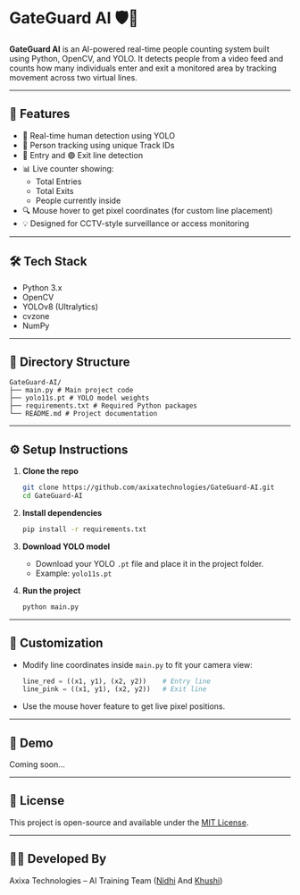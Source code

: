 # GateGuard AI 🛡️🎥

**GateGuard AI** is an AI-powered real-time people counting system built using Python, OpenCV, and YOLO. It detects people from a video feed and counts how many individuals enter and exit a monitored area by tracking movement across two virtual lines.

---

## 🚀 Features

- 🎯 Real-time human detection using YOLO
- 🧠 Person tracking using unique Track IDs
- 🔴 Entry and 🟣 Exit line detection
- 📊 Live counter showing:
  - Total Entries
  - Total Exits
  - People currently inside
- 🔍 Mouse hover to get pixel coordinates (for custom line placement)
- 💡 Designed for CCTV-style surveillance or access monitoring

---

## 🛠️ Tech Stack

- Python 3.x
- OpenCV
- YOLOv8 (Ultralytics)
- cvzone
- NumPy

---

## 📁 Directory Structure

```
GateGuard-AI/
├── main.py # Main project code
├── yolo11s.pt # YOLO model weights
├── requirements.txt # Required Python packages
└── README.md # Project documentation
```

---

## ⚙️ Setup Instructions

1. **Clone the repo**

   ```bash
   git clone https://github.com/axixatechnologies/GateGuard-AI.git
   cd GateGuard-AI
   ```

2. **Install dependencies**

   ```bash
   pip install -r requirements.txt
   ```

3. **Download YOLO model**

   - Download your YOLO `.pt` file and place it in the project folder.
   - Example: `yolo11s.pt`

4. **Run the project**

   ```bash
   python main.py
   ```

---

## 🎯 Customization

- Modify line coordinates inside `main.py` to fit your camera view:

  ```python
  line_red = ((x1, y1), (x2, y2))    # Entry line
  line_pink = ((x1, y1), (x2, y2))   # Exit line
  ```

- Use the mouse hover feature to get live pixel positions.

---

## 📸 Demo

Coming soon...

---

## 📄 License

This project is open-source and available under the [MIT License](LICENSE).

---

## 👨‍💻 Developed By

Axixa Technologies – AI Training Team ([Nidhi](https://github.com/nidhiach) And [Khushi](https://github.com/Khushi6367))
